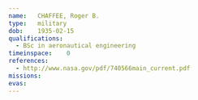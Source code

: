 ```yaml
---
name:	CHAFFEE, Roger B.
type:	military
dob:	1935-02-15
qualifications:
  - BSc in aeronautical engineering
timeinspace:	0
references:
  - http://www.nasa.gov/pdf/740566main_current.pdf
missions:
evas:
---
```

